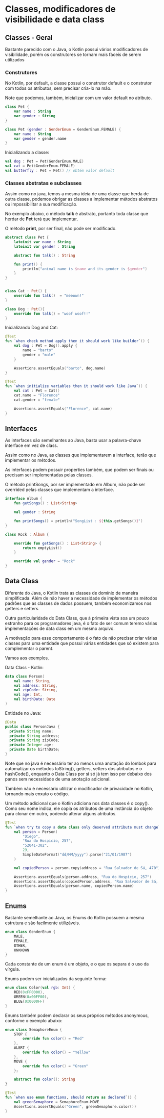 # Classes, modificadores de visibilidade e data class

## Classes - Geral

Bastante parecido com o Java, o Kotlin possui vários modificadores de visibilidade, porém os construtores se tornam mais fáceis de serem utilizados

### Construtores

No Kotlin, por default, a classe possui o construtor default e o construtor com todos os atributos, sem precisar cria-lo na mão.

Note que podemos, também, inicializar com um valor default no atributo. 
```kotlin
class Pet {
    var name : String
    var gender : String
}

class Pet (gender : GenderEnum = GenderEnum.FEMALE) {
    var name : String
    var gender = gender.name
}
```

Inicializando a classe:
```kotlin
val dog : Pet = Pet(GenderEnum.MALE)
val cat = Pet(GenderEnum.FEMALE)
val butterfly : Pet = Pet() // obtém valor default
```

### Classes abstratas e subclasses

Assim como no java, temos a mesma ideia de uma classe que herda de outra classe, podemos obrigar as classes a implementar métodos abstratos ou impossibilitar a sua modificação.

No exemplo abaixo, o método **talk** é abstrato, portanto toda classe que herdar de **Pet** terá que implementar.

O método **print**, por ser final, não pode ser modificado.

```kotlin
abstract class Pet {
    lateinit var name : String
    lateinit var gender : String

    abstract fun talk() : String

    fun print() {
        println("animal name is $name and its gender is $gender")
    }
}


class Cat : Pet() {
    override fun talk()  = "meeown!"
}

class Dog : Pet(){
    override fun talk() = "woof woof!!"
}
```

Inicializando Dog and Cat:
```kotlin
@Test
fun `when check method apply then it should work like builder`() {
    val dog : Pet = Dog().apply {
        name = "barto"
        gender = "male"
    }

    Assertions.assertEquals("barto", dog.name)
}

@Test
fun `when initialize variables then it should work like Java`() {
    val cat : Pet = Cat()
    cat.name = "Florence"
    cat.gender = "female"

    Assertions.assertEquals("Florence", cat.name)
}
```

## Interfaces

As interfaces são semelhantes ao Java, basta usar a palavra-chave interface em vez de class.

Assim como no Java, as classes que implementarem a interface, terão que implementar os métodos.

As interfaces podem possuir properties também, que podem ser finais ou precisam ser implementadas pelas classes.

O método printSongs, por ser implementado em Album, não pode ser overrided pelas classes que implementam a interface.
```kotlin
interface Album {
    fun getSongs() : List<String>

    val gender : String

    fun printSongs() = println("SongList : ${this.getSongs()}")
}

class Rock : Album {

    override fun getSongs() : List<String> {
        return emptyList()
    }

    override val gender = "Rock"
}
```

## Data Class

Diferente do Java, o Kotlin trata as classes de domínio de maneira simplificada.
Além de não haver a necessidade de implementar os métodos padrões que as classes de dados possuem, também economizamos nos getters e setters.

Outra particularidade do Data Class, que à primeira vista soa um pouco estranho para os programadores java, é o fato de ser comum teremo várias implementações de data class em um mesmo arquivo.

A motivação para esse comportamento é o fato de não precisar criar várias classes para uma entidade que possui várias entidades que só existem para complementar o parent.

Vamos aos exemplos.

Data Class - Kotlin:
```kotlin
data class Person(
    val name: String,
    val address: String,
    val zipCode: String,
    val age: Int,
    val birthDate: Date
)
```

Entidade no Java:
```java
@Data
public class PersonJava {
  private String name;
  private String address;
  private String zipCode;
  private Integer age;
  private Date birthDate;
}
```

Note que no java é necessário ter ao menos uma anotação do lombok para automatizar os métodos toString(), getters, setters dos atributos e o hashCode(), enquanto o Data Class por si só já tem isso por debaixo dos panos sem necessidade de uma anotação adicional.

Também não é necessário utilizar o modificador de privacidade no Kotlin, tornando mais enxuto o código. 

Um método adicional que o Kotlin adiciona nos data classes é o copy().
Como seu nome indica, ele copia os atributos de uma instância do objeto para clonar em outro, podendo alterar alguns atributos.

```kotlin
@Test
fun `when try to copy a data class only deserved attribute must change`(){
    val person = Person(
        "Diego",
        "Rua do Hospicio, 257",
        "52041-302",
        29,
        SimpleDateFormat("dd/MM/yyyy").parse("21/01/1987")
    )

    val copiedPerson = person.copy(address = "Rua Salvador de Sá, 470")

    Assertions.assertEquals(person.address, "Rua do Hospicio, 257")
    Assertions.assertEquals(copiedPerson.address, "Rua Salvador de Sá, 470")
    Assertions.assertEquals(person.name, copiedPerson.name)
}
```

## Enums

Bastante semelhante ao Java, os Enums do Kotlin possuem a mesma estrutura e são facilmente utilizáveis.

```kotlin
enum class GenderEnum {
    MALE,
    FEMALE,
    OTHER,
    UNKNOWN
} 
```

Cada constante de um enum é um objeto, e o que os separa é o uso da vírgula.

Enums podem ser inicializados da seguinte forma:

```kotlin
enum class Color(val rgb: Int) {
    RED(0xFF0000),
    GREEN(0x00FF00),
    BLUE(0x0000FF)
}
```

Enums também podem declarar os seus próprios métodos anonymous, conforme o exemplo abaixo:

```kotlin
enum class SemaphoreEnum {
    STOP {
        override fun color() = "Red"
    },
    ALERT {
        override fun color() = "Yellow"
    },
    MOVE {
        override fun color() = "Green"
    };

    abstract fun color(): String
}

@Test
fun `when use enum functions, should return as declared`() {
    val greenSemaphore = SemaphoreEnum.MOVE
    Assertions.assertEquals("Green", greenSemaphore.color())
}
```